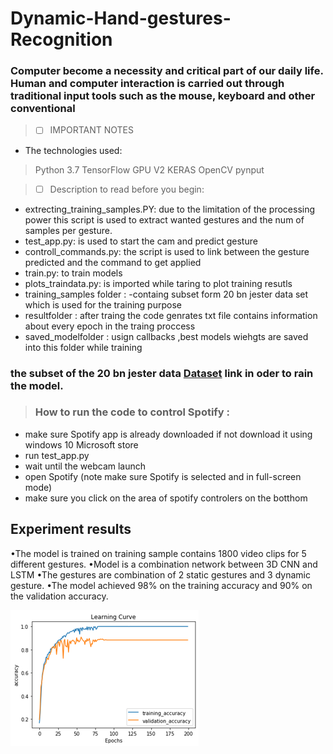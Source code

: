 # Dynamic-Hand-gestures-Recognition
### Computer become a necessity and critical part of our daily life. Human and computer interaction is carried out through traditional input tools such as the mouse, keyboard and other conventional

    

>  - [ ] IMPORTANT NOTES

 - The technologies used:
> Python 3.7
> TensorFlow GPU V2
> KERAS
> OpenCV
> pynput  

>  - [ ] Description to read before you begin:

 - extrecting_training_samples.PY: 
 due to  the limitation of the processing power this script is used to extract wanted gestures and the num of samples per gesture.
 - test_app.py: is used to start the cam and predict gesture
 - controll_commands.py: 
 the script is used to link between the gesture predicted and the command to get applied 
- train.py: to train models
- plots_traindata.py: is imported while taring to plot training resutls 
- training_samples folder : 
-containg subset form 20 bn jester data set which is used for the training purpose 
- resultfolder : 
after traing the code genrates txt file contains information about every epoch in the traing proccess
- saved_modelfolder : 
usign callbacks ,best models wiehgts are saved into this folder while training


### the subset of the 20 bn jester data [Dataset](https://drive.google.com/drive/folders/1D47fhHbNIHcgcPAhqo9z-MfdNytvVAEV?usp=sharing) link in oder to rain the model.

> ### How to run the code to control Spotify :

- make sure Spotify app is already downloaded if not download it using windows 10 Microsoft store 
- run test_app.py
- wait until the webcam launch 
- open Spotify (note make sure Spotify is selected and in full-screen mode)
-  make sure you click on the area of spotify controlers  on the botthom

## Experiment  results
•The model is trained on training sample contains 1800 video clips for 5 different gestures.
•Model is a combination network between 3D CNN and LSTM
•The gestures are combination of 2 static gestures and 3 dynamic gesture.
•The model achieved 98% on the training accuracy and 90% on the validation accuracy.



 ![loss](learning%20curve%202.png)

 
